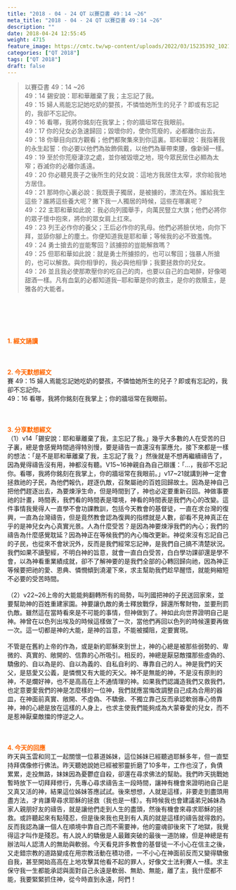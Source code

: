 ```yaml
---
title: "2018 - 04 - 24 QT 以賽亞書 49：14 ~26"
meta_title: "2018 - 04 - 24 QT 以賽亞書 49：14 ~26"
description: ""
date: 2018-04-24 12:55:45
weight: 4715
feature_image: https://cmtc.tw/wp-content/uploads/2022/03/15235392_10211799862337740_180693556567566654_o-1.webp
categories: ["QT 2018"]
tags: ["QT 2018"]
draft: false
---
```


<blockquote>以賽亞書 49：14 ~26<br />
49：14 錫安說：耶和華離棄了我；主忘記了我。<br />
49：15 婦人焉能忘記她吃奶的嬰孩，不憐恤她所生的兒子？即或有忘記的，我卻不忘記你。<br />
49：16 看哪，我將你銘刻在我掌上；你的牆垣常在我眼前。<br />
49：17 你的兒女必急速歸回；毀壞你的，使你荒廢的，必都離你出去，<br />
49：18 你舉目向四方觀看；他們都聚集來到你這裏。耶和華說：我指著我的永生起誓：你必要以他們為妝飾佩戴，以他們為華帶束腰，像新婦一樣。<br />
49：19 至於你荒廢淒涼之處，並你被毀壞之地，現今眾民居住必顯為太窄；吞滅你的必離你遙遠。<br />
49：20 你必聽見喪子之後所生的兒女說：這地方我居住太窄，求你給我地方居住。<br />
49：21 那時你心裏必說：我既喪子獨居，是被擄的，漂流在外。誰給我生這些？誰將這些養大呢？撇下我一人獨居的時候，這些在哪裏呢？<br />
49：22 主耶和華如此說：我必向列國舉手，向萬民豎立大旗；他們必將你的眾子懷中抱來，將你的眾女肩上扛來。<br />
49：23 列王必作你的養父；王后必作你的乳母。他們必將臉伏地，向你下拜，並舔你腳上的塵土。你便知道我是耶和華；等候我的必不致羞愧。<br />
49：24 勇士搶去的豈能奪回？該擄掠的豈能解救嗎？<br />
49：25 但耶和華如此說：就是勇士所擄掠的，也可以奪回；強暴人所搶的，也可以解救。與你相爭的，我必與他相爭；我要拯救你的兒女。<br />
49：26 並且我必使那欺壓你的吃自己的肉，也要以自己的血喝醉，好像喝甜酒一樣。凡有血氣的必都知道我─耶和華是你的救主，是你的救贖主，是雅各的大能者。</blockquote><br />
&nbsp;<br />
<br />
&nbsp;<br />
<br />
<span style="color: #ff6600;"><strong>1. </strong><strong>經文誦讀</strong></span><br />
<br />
<span style="color: #ff6600;"><strong> </strong></span><br />
<br />
<span style="color: #ff6600;"><strong>2. 今天默想</strong><strong>經文<br />
</strong></span>賽 49：15 婦人焉能忘記她吃奶的嬰孩，不憐恤她所生的兒子？即或有忘記的，我卻不忘記你。<br />
49：16 看哪，我將你銘刻在我掌上；你的牆垣常在我眼前。<br />
<br />
&nbsp;<br />
<br />
<span style="color: #ff6600;"><strong>3. 分享默想經文<br />
</strong></span>（1）v14「錫安說：耶和華離棄了我，主忘記了我。」幾乎大多數的人在受苦的日子裏，總是會感覺時間過得特別慢，要是禱告一直還沒有蒙應允，接下來都是一樣的想法：「是不是耶和華離棄了我，主忘記了我？」然後就是不想再繼續禱告了，因為覺得禱告沒有用，神都沒有聽。V15~16神親自為自己辯護：「…，我卻不忘記你。看哪，我將你銘刻在我掌上，你的牆垣常在我眼前。」v17~21就講到神一定會拯救祂的子民，為他們報仇，趕逐仇敵，召聚屬祂的百姓回歸故土。因為是神自己把他們趕逐出去，為要煉淨生命，但是時間到了，神也必定要重新召回。神做事要祂的計畫，時間表，我們看的時間表是環境，神看的時間表是我們內心的改變。這件事情我覺得人一直學不會功課教訓，包括今天教會的基督徒，一直在求台灣的復興，一直為台灣禱告，但是竟然教會認為復興的指標就是人數，卻看不見神真正在乎的是神兒女內心真實光景。人為什麼受苦？是因為神要煉淨我們的內心；我們的禱告為什麼感覺耽延？因為神正在等候我們的內心悔改更新。神從來沒有忘記自己的子民，也從來不會狀況外，反而是我們經常忘記神，是我們自己搞不清楚狀況。我們如果不讀聖經，不明白神的旨意，就會一直白白受苦，白白學功課卻還是學不會，以為神看重業績成就，卻不了解神要的是我們全部的心轉回歸向祂，因為神正等候要把祂的愛、恩典、憐憫傾到澆灌下來，求主幫助我們趁早醒悟，就能夠縮短不必要的受苦時間。<br />
<br />
（2）v22~26上帝的大能能夠翻轉所有的局勢，叫列國把神的子民送回家來，並要幫助神的百姓重建家園。神要讓仇敵的勇士釋放戰俘，歸還所奪財物，並要刑罰仇敵。雖然這在當時看來是不可能的事情，但神做到了。神如此向世界證明自己是神。神曾在以色列出埃及的時候這樣做了一次，當他們再回以色列的時候還要再做一次。這一切都是神的大能，是神的旨意，不能被攔阻，定要實現。<br />
<br />
不管是在舊約上帝的作為，或是新約耶穌來到世上，神的心總是被那些弱勢的、卑微的、真實的、敞開的、信靠的心所吸引。相反的，神總是厭惡敵擋那些虛偽的、驕傲的、自以為是的、自以為義的、自私自利的、專靠自己的人。神是我們的天父，是慈愛又公義，是憐憫又有大能的天父。神不是無能的神，不是沒有原則的神，不是爛好神，也不是高高在上不通情理的神。如果我們認識造我們又救我們，也定意要愛我們的神是怎麼樣的一位神，我們就應當悔改調整自己成為合用的器皿，在神面前真實、敞開、不虛偽、不驕傲、不獨立靠己反而承認軟弱專心倚靠神，神的心總是放在這樣的人身上，也求主使我們能夠成為大蒙眷愛的兒女，而不是惹神厭棄敵擋的悖逆之人。<br />
<br />
&nbsp;<br />
<br />
<span style="color: #ff6600;"><strong>4. 今天的回應<br />
</strong></span>昨天與玉雲和同工一起關懷一位慕道姊妹，這位姊妹已經聽過耶穌多年，但一直堅持拜偶像修行佛法。昨天聽她說她已經被邪靈折磨了10多年，工作也沒了，負債累累，走投無路，妹妹因為憂鬱症自殺，卻還在尋求佛法的幫助。我們昨天挑戰她暫時放下一切拜拜修行，先專心尋求禱告主一段時間，讓神有機會來證明祂自己是又真又活的神，結果這位姊妹答應試試。後來想想，人就是這樣，非要走到盡頭用盡方法，才肯謙卑尋求耶穌的拯救（我也是一樣）。有時候我也會建議弟兄姊妹為家人親朋好友的禱告，就是讓他們走到人生的盡頭，然後有機會來尋求耶穌的拯救。或許聽起來有點殘忍，但是後來我也見到有人真的就是這樣的禱告就得救的。反而我認為讓一個人在順境中靠自己而不需要神，他的靈魂卻後來下了地獄，我覺得這才叫作是殘忍。有人說人的驕傲是人最難突破的最後一道防線，但是神總是有辦法叫人認清人的無助與軟弱。今天看見許多教會的基督徒一不小心在信主之後，又走錯宗教的道路變成在用宗教活動在積功德，一不小心在神面前反而又變得驕傲自我，甚至開始高高在上地攻擊其他看不起的罪人，好像文士法利賽人一樣。求主保守我一生都能承認與面對自己永遠是軟弱、無助、無能，離了主，我什麼都不能，我要緊緊抓住神，從今時直到永遠，阿們！<br />
<br />
&nbsp;
        